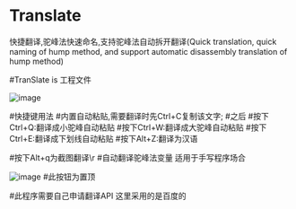 # Translate
快捷翻译,驼峰法快速命名,支持驼峰法自动拆开翻译(Quick translation, quick naming of hump method, and support automatic disassembly translation of hump method)


#TranSlate is 工程文件

![image](https://user-images.githubusercontent.com/75463215/203544999-ce0da346-32cd-4dcd-a5b9-248e56f44682.png)

#快捷键用法
#内置自动粘贴,需要翻译时先Ctrl+C复制该文字;
#之后
#按下Ctrl+Q:翻译成小驼峰自动粘贴
#按下Ctrl+W:翻译成大驼峰自动粘贴
#按下Ctrl+E:翻译成下划线自动粘贴
#按下Alt+Z:翻译为汉语

#按下Alt+q为截图翻译\r
#自动翻译驼峰法变量 适用于手写程序场合


![image](https://user-images.githubusercontent.com/75463215/203545713-9ff583ca-5bc1-4282-8480-01d73a6914d9.png)
#此按钮为置顶

#此程序需要自己申请翻译API 这里采用的是百度的




